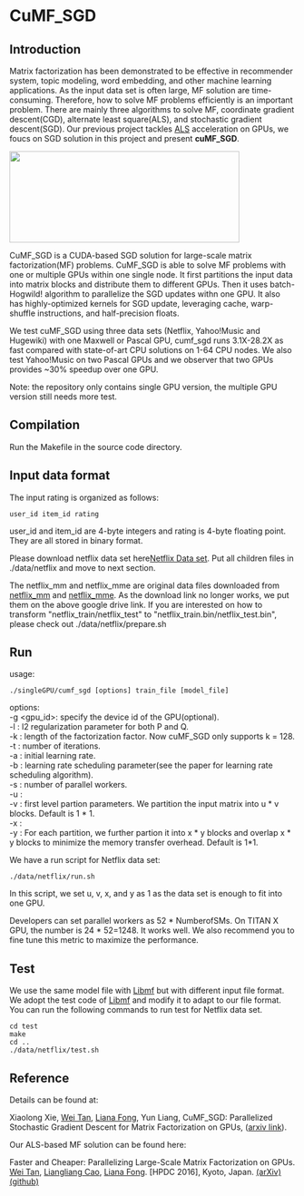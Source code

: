 # CuMF_SGD

## Introduction

Matrix factorization has been demonstrated to be effective in recommender system, topic modeling, word embedding, and other machine learning applications. As the input data set is often large, MF solution are time-consuming. Therefore, how to solve MF problems efficiently is an important problem. There are mainly three algorithms to solve MF, coordinate gradient descent(CGD), alternate least square(ALS), and stochastic gradient descent(SGD). Our previous project tackles [ALS](https://github.com/wei-tan/cumf_als) acceleration on GPUs, we foucs on SGD solution in this project and present **cuMF_SGD**.


<img src=https://github.com/CuMF/cumf_sgd/raw/master/figures/mf.png width=405 height=161 />


CuMF_SGD is a CUDA-based SGD solution for large-scale matrix factorization(MF) problems. CuMF_SGD is able to solve MF problems with one or multiple GPUs within one single node. It first partitions the input data into matrix blocks and distribute them to different GPUs. Then it uses batch-Hogwild! algorithm to parallelize the SGD updates withn one GPU. It also has highly-optimized kernels for SGD update, leveraging cache, warp-shuffle instructions, and half-precision floats.



We test cuMF_SGD using three data sets (Netflix, Yahoo!Music and Hugewiki) with one Maxwell or Pascal GPU, cumf_sgd runs 3.1X-28.2X as fast compared with state-of-art CPU solutions on 1-64 CPU nodes. We also test Yahoo!Music on two Pascal GPUs and we observer that two GPUs provides ~30% speedup over one GPU. 

Note: the repository only contains single GPU version, the multiple GPU version still needs more test.

## Compilation 

Run the Makefile in the source code directory.

## Input data format

The input rating is organized as follows:

    user_id item_id rating

user_id and item_id are 4-byte integers and rating is 4-byte floating point. They are all stored in binary format. 

Please download netflix data set here[Netflix Data set](https://drive.google.com/drive/folders/1ZxG4hVWqNGnlvPwx0T7lDwDq816GLXv-?usp=sharing). Put all children files in ./data/netflix and move to next section.

The netflix_mm and netflix_mme are original data files downloaded from [netflix_mm](http://www.select.cs.cmu.edu/code/graphlab/datasets/netflix_mm) and [netflix_mme](http://www.select.cs.cmu.edu/code/graphlab/datasets/netflix_mme). As the download link no longer works, we put them on the above google drive link. If you are interested on how to transform "netflix_train/netflix_test" to "netflix_train.bin/netflix_test.bin", please check out ./data/netflix/prepare.sh


## Run
usage: 
    
    ./singleGPU/cumf_sgd [options] train_file [model_file]

options:<br />
-g <gpu_id>: specify the device id of the GPU(optional).<br />
-l <lambda>: l2 regularization parameter for both P and Q.<br />
-k <dimensions>: length of the factorization factor. Now cuMF_SGD only supports k = 128.<br />
-t <iterations>: number of iterations.<br />
-a <alpha>: initial learning rate.<br />
-b <beta>: learning rate scheduling parameter(see the paper for learning rate scheduling algorithm).<br />
-s <parallel workers>: number of parallel workers.<br />
-u :<br />
-v : first level partion parameters. We partition the input matrix into u * v blocks. Default is 1 * 1.<br />
-x :<br />
-y : For each partition, we further partion it into x * y blocks and overlap x * y blocks to minimize the memory transfer overhead. Default is 1*1.<br />


We have a run script for Netflix data set:

    ./data/netflix/run.sh

In this script, we set u, v, x, and y as 1 as the data set is enough to fit into one GPU. 

Developers can set parallel workers as 52 * NumberofSMs. On TITAN X GPU, the number is 24 * 52=1248. It works well. We also recommend you to fine tune this metric to maximize the performance. 


## Test
We use the same model file with [Libmf](https://github.com/cjlin1/libmf) but with different input file format. We adopt the test code of [Libmf](https://github.com/cjlin1/libmf) and modify it to adapt to our file format. You can run the following commands to run test for Netflix data set.
  
    cd test
    make
    cd ..
    ./data/netflix/test.sh


## Reference


Details can be found at:

Xiaolong Xie, [Wei Tan](https://github.com/wei-tan), [Liana Fong](https://github.com/llfong), Yun Liang, CuMF_SGD: Parallelized Stochastic Gradient Descent for Matrix Factorization on GPUs, ([arxiv link](https://arxiv.org/abs/1610.05838)).

Our ALS-based MF solution can be found here:

Faster and Cheaper: Parallelizing Large-Scale Matrix Factorization on GPUs. [Wei Tan](https://github.com/wei-tan), [Liangliang Cao](https://github.com/llcao), [Liana Fong](https://github.com/llfong). [HPDC 2016], Kyoto, Japan. [(arXiv)](http://arxiv.org/abs/1603.03820) [(github)](https://github.com/wei-tan/cumf_als)

